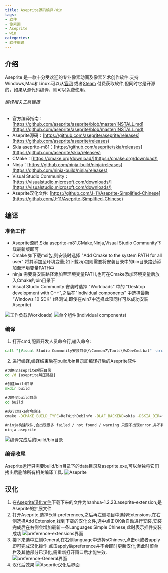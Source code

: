 ```yaml
---
title: Aseprite源码编译-Win
tags:
- 软件
- 像素画
- Aseprite
- win
categories: 
- 软件编译
---
```


## 介绍

Aseprite 是一款十分受欢迎的专业像素动画及像素艺术创作软件.支持Windows,Mac和Linux.可以从[官网](https://www.aseprite.org/) 或者[Steam](https://store.steampowered.com/app/431730/Aseprite/) 付费获取软件,但同时它是开源的，如果从源代码编译，则可以免费使用。

<!--more-->

###### 编译相关工具链接
+ 官方编译指南：[https://github.com/aseprite/aseprite/blob/master/INSTALL.md](https://github.com/aseprite/aseprite/blob/master/INSTALL.md)
+ Aseprite源码：[https://github.com/aseprite/aseprite/releases](https://github.com/aseprite/aseprite/releases)
+ Skia aseprite-m81：[https://github.com/aseprite/skia/releases](https://github.com/aseprite/skia/releases)
+ CMake：[https://cmake.org/download/](https://cmake.org/download/)
+ Ninja：[https://github.com/ninja-build/ninja/releases](https://github.com/ninja-build/ninja/releases)
+ Visual Studio Community：[https://visualstudio.microsoft.com/downloads/](https://visualstudio.microsoft.com/downloads/)
+ Aseprite汉化文件: [https://github.com/J-11/Aseprite-Simplified-Chinese](https://github.com/J-11/Aseprite-Simplified-Chinese)

## 编译

### 准备工作

* Aseprite源码,Skia aseprite-m81,CMake,Ninja,Visual Studio Community下载最新版即可
* Cmake 如下载msi包,则安装时选择 "Add Cmake to the system PATH for all user" 将其添加至环境变量;如下载zip包则需要将安装目录中的bin目录路劲添加至环境变量PATH中
* ninja 需要将安装路径添加至环境变量PATH,也可在Cmake添加环境变量后放入Cmake的bin目录下
* Visual Studio Community 安装时选择 "Workloads" 中的 "Desktop development with C++",之后在"Individual components" 中选择最新 "Windows 10 SDK" (经测试,即使在win7中选择此项同样可以成功安装Aseprite)

![工作负载(Workloads)](../Aseprite源码编译-Win/imgs/Workloads20200921141524.png)
![单个组件(Individual components)](../Aseprite源码编译-Win/imgs/Individual_components20200921141741.png)

### 编译

1. 打开cmd,配置开发人员命令行,输入命令:
``` cmd cmd命令
call "{Visual Studio Community安装目录}\Common7\Tools\VsDevCmd.bat" -arch=x64
```

2. 进行编译,编译结束后在build/bin目录即编译好后的Aseprite软件
``` cmd cmd命令
#切换至aseprite解压目录
cd /d {aseprite解压路径}

#创建build目录
mkdir build

#切换至build目录
cd build

#执行cmake命令编译
cmake -DCMAKE_BUILD_TYPE=RelWithDebInfo -DLAF_BACKEND=skia -DSKIA_DIR={Skia aseprite-m81解压目录} -DSKIA_LIBRARY_DIR={Skia aseprite-m81解压目录}\out\Release-x64 -G Ninja .. 

#ninja构建软件,会出现很多 failed / not found / warning 只要不出现error,并不影响编译结果
ninja aseprite
```
![编译完成后的build/bin目录](../Aseprite源码编译-Win/imgs/compiler_result20200921144949.png)

### 编译收尾
Aseprite运行只需要build/bin目录下的data目录及aseprite.exe,可以单独将它们拷出后删除所有相关编译工具.
![Aseprite](../Aseprite源码编译-Win/imgs/Aseprite20200921150324.png)

## 汉化
1. 在[Aseprite汉化文件](https://github.com/J-11/Aseprite-Simplified-Chinese)下载下来的文件为hanhua-1.2.23.aseprite-extension,是Aseprite的扩展文件
2. 打开Aseprite,选择Edit-preferences,之后再左侧项目中选择Extensions,在右侧选择Add Extension,找到下载的汉化文件,选中点击OK会自动进行安装,安装完成后在右侧会增加最新一条Languages Simple Chinese,此时表示插件安装成功
![preference-extensions界面](../Aseprite源码编译-Win/imgs/Aseprite_Extension20200921151346.png)
3. 接下来选中左侧General,在右侧language中选择sChinese,点击ok或者apply即可完成汉化操作.点击apply后preference并不会即时更新汉化,但此时菜单栏及其他部分已汉化,需重新打开窗口后才能生效.
![preference-General界面](../Aseprite源码编译-Win/imgs/Aseprite_General20200921151346.png)
4. 汉化后效果
![Aseprite汉化后界面](../Aseprite源码编译-Win/imgs/Aseprite_Chinese20200921153025.png)
